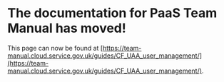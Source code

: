 
# The documentation for PaaS Team Manual has moved!
This page can now be found at [https://team-manual.cloud.service.gov.uk/guides/CF_UAA_user_management/](https://team-manual.cloud.service.gov.uk/guides/CF_UAA_user_management/).
